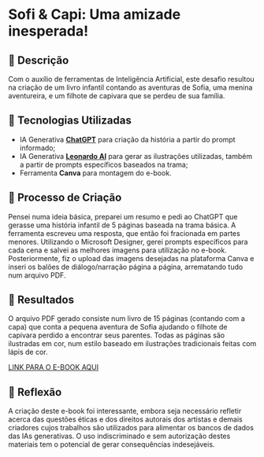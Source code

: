 # Sofi & Capi: Uma amizade inesperada!

## 📒 Descrição
Com o auxílio de ferramentas de Inteligência Artificial, este desafio resultou na criação de um livro infantil contando as aventuras de Sofia, uma menina aventureira, e um filhote de capivara que se perdeu de sua família.

## 🤖 Tecnologias Utilizadas
- IA Generativa **[ChatGPT](https://chat.openai.com)** para criação da história a partir do prompt informado;
- IA Generativa **[Leonardo AI](https://designer.microsoft.com/image-creator)** para gerar as ilustrações utilizadas, também a partir de prompts específicos baseados na trama;
- Ferramenta **Canva** para montagem do e-book.

## 🧐 Processo de Criação
Pensei numa ideia básica, preparei um resumo e pedi ao ChatGPT que gerasse uma história infantil de 5 páginas baseada na trama básica. A ferramenta escreveu uma resposta, que então foi fracionada em partes menores. Utilizando o Microsoft Designer, gerei prompts específicos para cada cena e salvei as melhores imagens para utilização no e-book. Posteriormente, fiz o upload das imagens desejadas na plataforma Canva e inseri os balões de diálogo/narração página a página, arrematando tudo num arquivo PDF.

## 🚀 Resultados
O arquivo PDF gerado consiste num livro de 15 páginas (contando com a capa) que conta a pequena aventura de Sofia ajudando o filhote de capivara perdido a encontrar seus parentes. Todas as páginas são ilustradas em cor, num estilo baseado em ilustrações tradicionais feitas com lápis de cor.

[LINK PARA O E-BOOK AQUI]()

## 💭 Reflexão
A criação deste e-book foi interessante, embora seja necessário refletir acerca das questões éticas e dos direitos autorais dos artistas e demais criadores cujos trabalhos são utilizados para alimentar os bancos de dados das IAs generativas. O uso indiscriminado e sem autorização destes materiais tem o potencial de gerar consequências indesejáveis.

